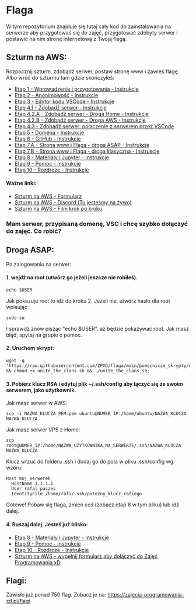 # Flaga

W tym repozytorium znajduje się tutaj cały kod do zainstalowania na serwerze aby przygotować się do zajęć, przygotować zdobyty serwer i postawić na nim stronę internetową z Twoją flagą.


## Szturm na AWS:

Rozpocznij szturm, zdobądź serwer, postaw stronę www i zawieś flagę. 
Albo wróć do szturmu tam gdzie skończyłeś:


- [Etap 1 - Wprowadzenie i przygotowania - Instrukcje](http://bityl.pl/4TWc5)
- [Etap 2 - Anonimowość - Instrukcje](http://bityl.pl/irUcO)
- [Etap 3 - Edytor kodu VSCode - Instrukcje](http://bityl.pl/7yKAX)
- [Etap 4.1 - Zdobądź serwer - Instrukcje](http://bityl.pl/jNbnY)
- [Etap 4.2.A - Zdobądź serwer - Droga Home - Instrukcje](http://bityl.pl/8tLm2)
- [Etap 4.2.B - Zdobądź serwer - Droga AWS - Instrukcje](http://bityl.pl/i3YCE)
- [Etap 4.3 - Zdobądź serwer: połączenie z serwerem przez VSCode](vfC2s)
- [Etap 5 - Domena - Instrukcje](http://bityl.pl/Q86MW)
- [Etap 6 - GitHub - Instrukcje](http://bityl.pl/wwI8j)
- [Etap 7.A - Strona www i Flaga - droga ASAP - Instrukcje]( http://bityl.pl/o7IM4)
- [Etap 7.B - Strona www i Flaga - droga klasyczna - Instrukcje]( http://bityl.pl/BcfxJ)
- [Etap 8 - Materiały i Jupyter - Instrukcje](http://bityl.pl/7efYd)
- [Etap 9 - Pomoc - Instrukcje](http://bityl.pl/QKsi4)
- [Etap 10 - Rozdroże - Instrukcje](http://bityl.pl/g7LrS)


#### Ważne linki:

- [Szturm na AWS - Formularz](https://zajecia-programowania-xd.pl/szturm_na_aws/caly_formularz)
- [Szturm na AWS - Discord (Tu jesteśmy na żywo)](https://discord.gg/46JVvHgzqz)
- [Szturm na AWS - Film krok po kroku](https://www.youtube.com/playlist?list=PLaPjE0og8b6Lof4yYXJmdRv5coaVePmI5)



### Mam serwer, przypisaną domenę, VSC i chcę szybko dołączyć do zajęć. Co robić?

## Droga ASAP:

Po zalogowaniu na serwer:

#### 1. wejdź na root (utwórz go jeżeli jeszcze nie robiłeś).
```
echo $USER
```
Jak pokazuje root to idź do kroku 2. Jeżeli nie, utwórz hasło dla root wpisując:
```
sudo su
```
I sprawdź znów pisząc "echo $USER", aż będzie pokazywać root. Jak masz błąd, spytaj na grupie o pomoc.

#### 2. Uruchom skrypt:
```
wget -q 'https://raw.githubusercontent.com/ZPXD/flaga/main/pomocnicze_skrypty/unite_the_clans.sh' && chmod +x unite_the_clans.sh && ./unite_the_clans.sh;
```

#### 3. Pobierz klucz RSA i edytuj plik ~/.ssh/config aby łączyć się ze swoim serwerem, jako użytkownik.

Jak masz serwer w AWS: 
```
scp -i NAZWA_KLUCZA_PEM.pem ubuntu@NUMER_IP:/home/ubuntu/NAZWA_KLUCZA NAZWA_KLUCZA
```
Jak masz serwer VPS z Home:
```
scp root@NUMER_IP:/home/NAZWA_UZYTKOWNIKA_NA_SERWERZE/.ssh/NAZWA_KLUCZA NAZWA_KLUCZA
```
Klucz wrzuć do folderu .ssh i dodaj go do pola w pliku .ssh/config wg. wzoru:

```
Host moj_serwerek
  HostName 1.1.1.1
  User rafal_paczes
  IdentityFile /home/rafi/.ssh/potezny_klucz_rafiego
```

Gotowe! Pobaw się flagą, zmień coś (zobacz etap 8 w tym pliku) lub idź dalej. 

#### 4. Ruszaj dalej. Jesteś już blisko:

- [Etap 8 - Materiały i Jupyter - Instrukcje](http://bityl.pl/7efYd)
- [Etap 9 - Pomoc - Instrukcje](http://bityl.pl/QKsi4)
- [Etap 10 - Rozdroże - Instrukcje](http://bityl.pl/g7LrS)
- [Szturm na AWS - wypełnij formularz aby dołączyć do Zajęć Programowania xD](https://zajecia-programowania-xd.pl/szturm_na_aws/caly_formularz)



## Flagi: 

Zawisło już ponad 750 flag. Zobacz je na:
https://zajecia-programowania-xd.pl/flagi
